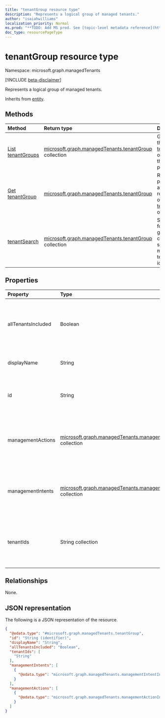 ```yaml
---
title: "tenantGroup resource type"
description: "Represents a logical group of managed tenants."
author: "isaiahwilliams"
localization_priority: Normal
ms.prod: "**TODO: Add MS prod. See [topic-level metadata reference](https://msgo.azurewebsites.net/add/document/guidelines/metadata.html#topic-level-metadata)**"
doc_type: resourcePageType
---
```


# tenantGroup resource type

Namespace: microsoft.graph.managedTenants

[!INCLUDE [beta-disclaimer](../../includes/beta-disclaimer.md)]

Represents a logical group of managed tenants.

Inherits from [entity](../resources/managedtenants-entity.md).

## Methods

|Method|Return type|Description|
|:---|:---|:---|
|[List tenantGroups](../api/managedtenants-tenantgroup-list.md)|[microsoft.graph.managedTenants.tenantGroup](../resources/managedtenants-tenantgroup.md) collection|Get a list of the [tenantGroup](../resources/managedtenants-tenantgroup.md) objects and their properties.|
|[Get tenantGroup](../api/managedtenants-tenantgroup-get.md)|[microsoft.graph.managedTenants.tenantGroup](../resources/managedtenants-tenantgroup.md)|Read the properties and relationships of a [tenantGroup](../resources/managedtenants-tenantgroup.md) object.|
|[tenantSearch](../api/managedtenants-tenantgroup-tenantsearch.md)|[microsoft.graph.managedTenants.tenantGroup](../resources/managedtenants-tenantgroup.md) collection|Searches for all tenant groups that contain a specific managed tenant identifier.|

## Properties

|Property|Type|Description|
|:---|:---|:---|
|allTenantsIncluded|Boolean|A flag indicating whether all managed tenants are included in the tenant group.|
|displayName|String|The display name of the tenant group.|
|id|String|The unique identifier of the tenant group. Inherited from [entity](../resources/managedtenants-entity.md).|
|managementActions|[microsoft.graph.managedTenants.managementActionInfo](../resources/managedtenants-managementactioninfo.md) collection|A collection of management actions associated with the tenant group.|
|managementIntents|[microsoft.graph.managedTenants.managementIntentInfo](../resources/managedtenants-managementintentinfo.md) collection|A collection of management actions associated with the tenant group.|
|tenantIds|String collection|A collection of managed tenant identifier that are included in the tenant group.|

## Relationships

None.

## JSON representation

The following is a JSON representation of the resource.
<!-- {
  "blockType": "resource",
  "keyProperty": "id",
  "@odata.type": "microsoft.graph.managedTenants.tenantGroup",
  "baseType": "microsoft.graph.entity",
  "openType": true
}
-->
``` json
{
  "@odata.type": "#microsoft.graph.managedTenants.tenantGroup",
  "id": "String (identifier)",
  "displayName": "String",
  "allTenantsIncluded": "Boolean",
  "tenantIds": [
    "String"
  ],
  "managementIntents": [
    {
      "@odata.type": "microsoft.graph.managedTenants.managementIntentInfo"
    }
  ],
  "managementActions": [
    {
      "@odata.type": "microsoft.graph.managedTenants.managementActionInfo"
    }
  ]
}
```
